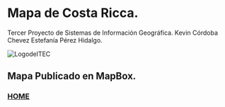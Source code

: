 # Mapa de Costa Ricca.
Tercer Proyecto de Sistemas de Información Geográfica. Kevin Córdoba Chevez Estefanía Pérez Hidalgo.

![LogodelTEC](/MapaProyecto3SIG_Pages/docs/assets/images/logo_tec.jpg)

## Mapa Publicado en MapBox.

### [HOME](./README.md)
